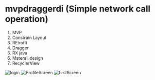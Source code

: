 # mvpdraggerdi (Simple network call operation) 

1) MVP 
2) Constrain Layout
3) REtrofit
4) Dragger
5) RX java
6) Materail design
7) RecyclerView


![login](https://user-images.githubusercontent.com/34503941/154259601-b9d38715-41d4-48a1-b1a6-2e3646a0a9fc.png)
![ProfileScreen](https://user-images.githubusercontent.com/34503941/154259607-76d7ec8d-eada-4717-9263-368a2210950e.png)
![firstScreen](https://user-images.githubusercontent.com/34503941/154259609-25536bb1-7e43-4621-b1a9-046e91006943.png)
